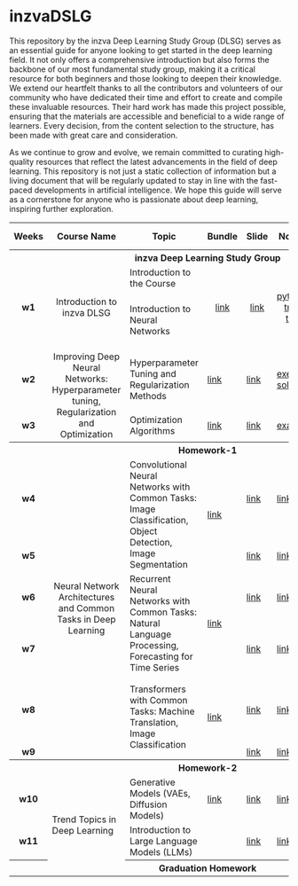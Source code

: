 # inzvaDSLG

This repository by the inzva Deep Learning Study Group (DLSG) serves as an essential guide for anyone looking to get started in the deep learning field. It not only offers a comprehensive introduction but also forms the backbone of our most fundamental study group, making it a critical resource for both beginners and those looking to deepen their knowledge. We extend our heartfelt thanks to all the contributors and volunteers of our community who have dedicated their time and effort to create and compile these invaluable resources. Their hard work has made this project possible, ensuring that the materials are accessible and beneficial to a wide range of learners. Every decision, from the content selection to the structure, has been made with great care and consideration.

As we continue to grow and evolve, we remain committed to curating high-quality resources that reflect the latest advancements in the field of deep learning. This repository is not just a static collection of information but a living document that will be regularly updated to stay in line with the fast-paced developments in artificial intelligence. We hope this guide will serve as a cornerstone for anyone who is passionate about deep learning, inspiring further exploration.

<table>
    <thead>
        <tr>
            <th>Weeks</th>
            <th>Course Name</th>
            <th>Topic</th>
            <th>Bundle</th>
            <th>Slide</th>
            <th>Notebooks</th>
            <th>Recommended Links</th>
        </tr>
    </thead>
    <tbody>
        <tr>
            <th colspan=7> inzva Deep Learning Study Group</th>
        </tr>
        <tr>
            <td style="text-align: center;"rowspan=2> <b>w1</b> </td>
            <td style="text-align: center;"rowspan=2>Introduction to inzva DLSG</td>
            <td>Introduction to the Course</td>
            <td style="text-align: center;"rowspan=2><a href="https://drive.google.com/file/d/1Ce9VyWxFiW0EBYicveAVOJp25jyPg_W8/view?usp=drive_link">link</a></td>
            <td style="text-align: center;"rowspan=2><a href="https://drive.google.com/file/d/1LhQq9k6Ik8AiE6foAO6r-SjvpFacDtIt/view?usp=sharing">link</a></td>
            <td style="text-align: center;"rowspan=2><a href="https://drive.google.com/file/d/1sGPepXg0tkQC1bi5IzWhwOyjjGr9MCfx/view?usp=sharing">pytorchintro</a> <a href="https://drive.google.com/file/d/1BbhAnr0pD3_h-NVcNf_mx5hi-69jdEtC/view?usp=sharing">train_fcn</a> <a href="https://drive.google.com/file/d/1gIRoHE5ZHqd0UElQYmHokbkJorKfF4UO/view?usp=sharing">test_fcn</a></td>
            <td> </td>
        </tr>
        <tr>
            <td>Introduction to Neural Networks</td>
			  <td>
            <a href="https://www.youtube.com/watch?v=aircAruvnKk&list=PLZHQObOWTQDNU6R1_67000Dx_ZCJB-3pi">[3b1b-1]</a> <br>
            <a href="https://www.youtube.com/watch?v=IHZwWFHWa-w&list=PLZHQObOWTQDNU6R1_67000Dx_ZCJB-3pi&index=2">[3b1b-2]</a>  <br>
            <a href="https://www.youtube.com/watch?v=Ilg3gGewQ5U&list=PLZHQObOWTQDNU6R1_67000Dx_ZCJB-3pi&index=3">[3b1b-3]</a>  <br>
            <a href="https://www.youtube.com/watch?v=tIeHLnjs5U8&list=PLZHQObOWTQDNU6R1_67000Dx_ZCJB-3pi&index=4">[3b1b-4]</a>  <br>
            <a href="https://gaoxiangluo.github.io/2020/09/27/Visual-and-Rigorous-Proof-of-Universal-Approximation-Theorem-UAT/">[UAT]</a> 
            </td>
        </tr>
        <tr>
            <td style="text-align: center;"> <b>w2</b> </td>
            <td style="text-align: center;"rowspan=2>Improving Deep Neural Networks:
 Hyperparameter tuning, Regularization and Optimization</td>
            <td>Hyperparameter Tuning and Regularization Methods</td>
            <td><a href="https://drive.google.com/file/d/1dtsZPtXomEv7qxDcMP2NBQrLGiV7JNLM/view?usp=sharing">link</a></td>
            <td><a href="https://drive.google.com/file/d/1jVCtRNULfGDzOqizoNMr9Pr-rjPQ3FVt/view?usp=sharing">link</a></td>
            <td><a href="https://drive.google.com/file/d/1jtKAdJtjT4bium2gISp5NiiXwtj1fzA4/view?usp=sharing">exercise</a> <a href="https://drive.google.com/file/d/1_wAY84_yrIyvlMDqhpm1xsYmuzmzj5rC/view?usp=sharing">soln</a> </td>
            <td><a href=""></a><a href=""></a></td>
        </tr>
        <tr>
            <td style="text-align: center;"> <b>w3</b> </td>
            <td>Optimization Algorithms</td>
            <td><a href="https://drive.google.com/file/d/1q9ub7NMhkxM8ugopzBLpAAesyb2uy3uI/view?usp=sharing">link</a></td>
            <td><a href="https://drive.google.com/file/d/1-wVi_odVzSnaWIUD4gLo7z5OzzAdK1gg/view?usp=sharing">link</a></td>
            <td><a href="https://drive.google.com/file/d/1cF-1bWmH7hfPxLWOSEzUx2I9jf6v__3C/view?usp=sharing">example</a></td>
            <td><a href="https://www.youtube.com/watch?v=NE88eqLngkg">[1]</a> <a href=""></a></td>
        </tr>
        <tr>
            <th colspan=7> Homework-1</th>
        </tr>
        <tr>
            <td style="text-align: center;"> <b>w4</b> </td>
            <td style="text-align: center;"rowspan=6>Neural Network Architectures and Common Tasks in Deep Learning</td>
            <td rowspan=2>Convolutional Neural Networks with Common Tasks: Image Classification, Object Detection, Image Segmentation</td>
            <td rowspan=2><a href="https://drive.google.com/file/d/15G76dE5UhGSYNAtZSQpbCcNtkeH0vPuZ/view?usp=sharing">link</a></td>
            <td><a href="">link</a></td>
            <td><a href="">link</a></td>
            <td><a href="https://www.youtube.com/watch?v=KuXjwB4LzSA&t=566s">[3b1b-5]</a> 
            <a href="https://www.youtube.com/watch?v=IaSGqQa5O-M">[3b1b-6]</a> 
            <a href="https://www.youtube.com/watch?v=pj9-rr1wDhM">[F]</a> 
            <a href="https://www.youtube.com/watch?v=jDe5BAsT2-Y">[4]</a></td>
        </tr>
        <tr>
            <td style="text-align: center;"> <b>w5</b> </td>
            <td><a href="">link</a></td>
            <td><a href="">link</a></td>
            <td><a href="">[1]</a> <a href="">[2]</a></td>
        </tr>
        <tr>
            <td style="text-align: center;"> <b>w6</b> </td>
            <td rowspan=2>Recurrent Neural Networks with Common Tasks: Natural Language Processing, Forecasting for Time Series</td>
            <td rowspan=2 ><a href="https://drive.google.com/file/d/1Yckxlqqo1EF1PlyhwKuvHq4l9byg2etK/view?usp=sharing">link</a></td>
            <td><a href="">link</a></td>
            <td><a href="">link</a></td>
            <td><a href="">[1]</a> <a href="">[2]</a></td>
        </tr>
        <tr>
            <td style="text-align: center;"> <b>w7</b> </td>
            <td><a href="">link</a></td>
            <td><a href="">link</a></td>
            <td><a href="">[1]</a> <a href="">[2]</a></td>
        </tr>
        <tr>
            <td style="text-align: center;"> <b>w8</b> </td>
            <td rowspan=2 >Transformers with Common Tasks: Machine Translation, Image Classification</td>
            <td rowspan=2 ><a href="https://drive.google.com/file/d/1bViI6MQ5wTijwaUp5N5Ahm0KrDjkcP8k/view?usp=sharing">link</a></td>
            <td><a href="">link</a></td>
            <td><a href="">link</a></td>
            <td>
            <a href="https://jalammar.github.io/illustrated-transformer/">[IT]</a>
            <br>
            <a href="https://www.youtube.com/watch?v=yGTUuEx3GkA&t=1s">[RASA-1]</a>
            <br>
            <a href="https://www.youtube.com/watch?v=tIvKXrEDMhk">[RASA-2]</a>
            <br>
            <a href="https://www.youtube.com/watch?v=23XUv0T9L5c">[RASA-3]</a>
            <br>
            <a href="https://www.youtube.com/watch?v=EXNBy8G43MM">[RASA-4]</a>
            <br>
			  <a href="https://www.youtube.com/watch?v=eMlx5fFNoYc">[ATN-3b1b]</a>
            </td>
        </tr>
        <tr>
            <td style="text-align: center;"> <b>w9</b> </td>
            <td><a href="">link</a></td>
            <td><a href="">link</a></td>
            <td>
            <a href="https://jalammar.github.io/visualizing-neural-machine-translation-mechanics-of-seq2seq-models-with-attention/">[NMT]</a> 
            </td>
        </tr>
        <tr>
            <th colspan=7> Homework-2</th>
        </tr>
        <tr>
            <td style="text-align: center;"> <b>w10</b> </td>
 			  <td rowspan=3> Trend Topics in Deep Learning</td>
 			  <td rowspan=1> Generative Models (VAEs, Diffusion Models)</td>
 			  <td><a href="">link</a></td>
 			  <td><a href="">link</a></td>
            <td><a href="">link</a></td>
            <td><a href="">[1]</a> <a href="">[2]</a></td>
        </tr>
        <tr>
            <td style="text-align: center;"> <b>w11</b> </td>
            <td rowspan=1> Introduction to Large Language Models (LLMs) </td>
            <td><a href=""></a></td>
 			  <td><a href="">link</a></td>
            <td><a href="">link</a></td>
            <td><a href="">[1]</a> <a href="">[2]</a></td>
        </tr>
        <tr>
            <th colspan=7> Graduation Homework </th>
        </tr>
    </tbody>
</table>